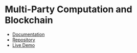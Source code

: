 # Multi-Party Computation and Blockchain

- [Documentation](https://hackmd.io/@ChiHaoLu/C2-report-2023)
- [Repository](https://github.com/ChiHaoLu/Multi-Party-Computation-and-Blockchain)
- [Live Demo](https://colab.research.google.com/drive/19cTcPrbXMXNiOM10nfsrL5IxJZX-WLXV?usp=sharing)